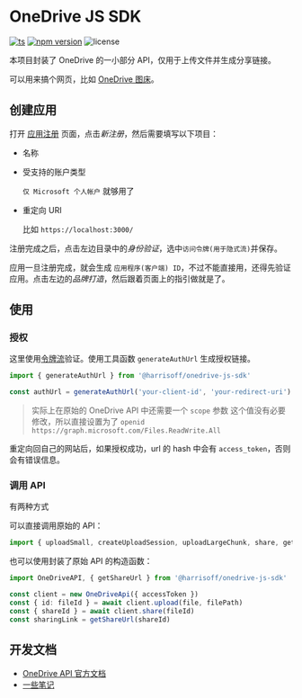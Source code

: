 # OneDrive JS SDK

[![ts](https://badgen.net/badge/Built%20With/TypeScript/blue)](https://github.com/microsoft/TypeScript)
[![npm version](https://badge.fury.io/js/@harrisoff%2Fonedrive-js-sdk.svg)](https://www.npmjs.com/package/@harrisoff/onedrive-js-sdk)
![license](https://img.shields.io/npm/l/@harrisoff/onedrive-js-sdk)

本项目封装了 OneDrive 的一小部分 API，仅用于上传文件并生成分享链接。

可以用来搞个网页，比如 [OneDrive 图床](https://github.com/harrisoff/onedrive-image-hosting)。

## 创建应用

打开 [应用注册](https://portal.azure.com/#blade/Microsoft_AAD_RegisteredApps/ApplicationsListBlade) 页面，点击*新注册*，然后需要填写以下项目：

- 名称

- 受支持的账户类型

   `仅 Microsoft 个人帐户` 就够用了

- 重定向 URI

   比如 `https://localhost:3000/`

注册完成之后，点击左边目录中的*身份验证*，选中`访问令牌(用于隐式流)`并保存。

应用一旦注册完成，就会生成 `应用程序(客户端) ID`，不过不能直接用，还得先验证应用。点击左边的*品牌打造*，然后跟着页面上的指引做就是了。

## 使用

### 授权

这里使用[令牌流](https://docs.microsoft.com/en-us/onedrive/developer/rest-api/getting-started/graph-oauth?view=odsp-graph-online#token-flow)验证。使用工具函数 `generateAuthUrl` 生成授权链接。

```ts
import { generateAuthUrl } from '@harrisoff/onedrive-js-sdk'

const authUrl = generateAuthUrl('your-client-id', 'your-redirect-uri')
```

> 实际上在原始的 OneDrive API 中还需要一个 `scope` 参数
> 这个值没有必要修改，所以直接设置为了 `openid https://graph.microsoft.com/Files.ReadWrite.All`

重定向回自己的网站后，如果授权成功，url 的 hash 中会有 `access_token`，否则会有错误信息。

### 调用 API

有两种方式

可以直接调用原始的 API：

```ts
import { uploadSmall, createUploadSession, uploadLargeChunk, share, getShareUrl } from '@harrisoff/onedrive-js-sdk'
```

也可以使用封装了原始 API 的构造函数：

```ts
import OneDriveAPI, { getShareUrl } from '@harrisoff/onedrive-js-sdk'

const client = new OneDriveApi({ accessToken })
const { id: fileId } = await client.upload(file, filePath)
const { shareId } = await client.share(fileId)
const sharingLink = getShareUrl(shareId)
```

## 开发文档

- [OneDrive API 官方文档](https://docs.microsoft.com/en-us/onedrive/developer/)
- [一些笔记](./NOTES.md)
